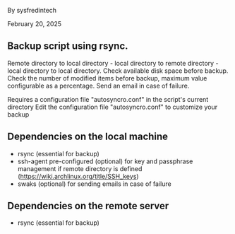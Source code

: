 By sysfredintech

February 20, 2025

## Backup script using rsync.
Remote directory to local directory - local directory to remote directory - local directory to local directory.
Check available disk space before backup.
Check the number of modified items before backup, maximum value configurable as a percentage.
Send an email in case of failure.

Requires a configuration file "autosyncro.conf" in the script's current directory
Edit the configuration file "autosyncro.conf" to customize your backup

## Dependencies on the local machine

- rsync (essential for backup)
- ssh-agent pre-configured (optional) for key and passphrase management if remote directory is defined
(https://wiki.archlinux.org/title/SSH_keys)
- swaks (optional) for sending emails in case of failure

## Dependencies on the remote server

- rsync (essential for backup)
